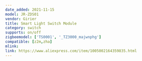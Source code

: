 ```yaml
---
date_added: 2021-11-15
model: JR-ZDS01
vendor: Girier
title: Smart Light Switch Module
category: switch
supports: on/off
zigbeemodel: ['TS0001', '_TZ3000_majwnphg']
compatible: [z2m,zha]
mlink: 
link: https://www.aliexpress.com/item/1005002164359835.html
---
```

